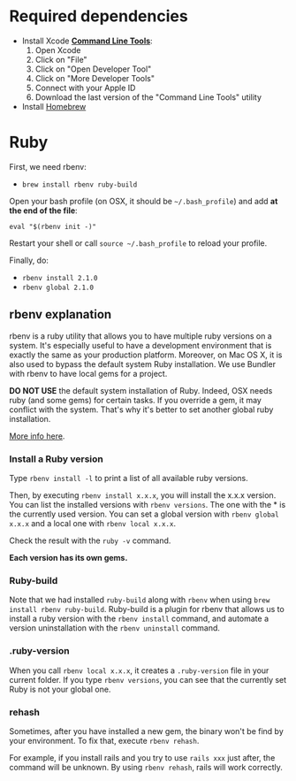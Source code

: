 # Required dependencies

* Install Xcode [**Command Line Tools**](https://developer.apple.com/downloads/index.action?name=for%20Xcode%20-):
  1. Open Xcode
  2. Click on "File"
  3. Click on "Open Developer Tool"
  4. Click on "More Developer Tools"
  5. Connect with your Apple ID
  6. Download the last version of the "Command Line Tools" utility
* Install [Homebrew](http://brew.sh)

# Ruby

First, we need rbenv:

* `brew install rbenv ruby-build`

Open your bash profile (on OSX, it should be `~/.bash_profile`) and add **at the end of the file**:

````
eval "$(rbenv init -)"
````

Restart your shell or call `source ~/.bash_profile` to reload your profile.

Finally, do:

* `rbenv install 2.1.0`
* `rbenv global 2.1.0`

## rbenv explanation

rbenv is a ruby utility that allows you to have multiple ruby versions on a system. It's especially useful to have a development environment that is exactly the same as your production platform. Moreover, on Mac OS X, it is also used to bypass the default system Ruby installation. We use Bundler with rbenv to have local gems for a project.

**DO NOT USE** the default system installation of Ruby. Indeed, OSX needs ruby (and some gems) for certain tasks. If you override a gem, it may conflict with the system. That's why it's better to set another global ruby installation.

[More info here](https://github.com/sstephenson/rbenv).

### Install a Ruby version

Type `rbenv install -l` to print a list of all available ruby versions.

Then, by executing `rbenv install x.x.x`, you will install the x.x.x version. You can list the installed versions with `rbenv versions`. The one with the * is the currently used version. You can set a global version with `rbenv global x.x.x` and a local one with `rbenv local x.x.x`.

Check the result with the `ruby -v` command.

**Each version has its own gems.**

### Ruby-build

Note that we had installed `ruby-build` along with `rbenv` when using `brew install rbenv ruby-build`. Ruby-build is a plugin for rbenv that allows us to install a ruby version with the `rbenv install` command, and automate a version uninstallation with the `rbenv uninstall` command.

### .ruby-version

When you call `rbenv local x.x.x`, it creates a `.ruby-version` file in your current folder. If you type `rbenv versions`, you can see that the currently set Ruby is not your global one.

### rehash

Sometimes, after you have installed a new gem, the binary won't be find by your environment. To fix that, execute `rbenv rehash`.

For example, if you install rails and you try to use `rails xxx` just after, the command will be unknown. By using `rbenv rehash`, rails will work correctly.
